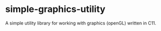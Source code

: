 simple-graphics-utility
=======================

A simple utility library for working with graphics (openGL) written in C11.